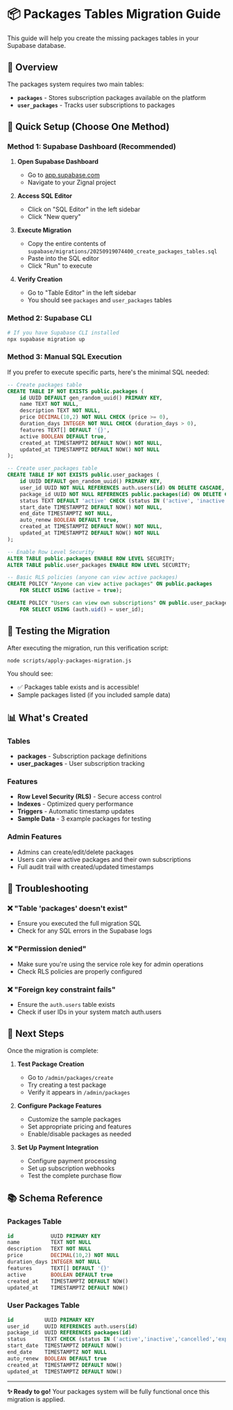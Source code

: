 # 📦 Packages Tables Migration Guide

This guide will help you create the missing packages tables in your Supabase database.

## 🎯 Overview

The packages system requires two main tables:
- **`packages`** - Stores subscription packages available on the platform
- **`user_packages`** - Tracks user subscriptions to packages

## 🚀 Quick Setup (Choose One Method)

### Method 1: Supabase Dashboard (Recommended)

1. **Open Supabase Dashboard**
   - Go to [app.supabase.com](https://app.supabase.com)
   - Navigate to your Zignal project

2. **Access SQL Editor**
   - Click on "SQL Editor" in the left sidebar
   - Click "New query"

3. **Execute Migration**
   - Copy the entire contents of `supabase/migrations/20250919074400_create_packages_tables.sql`
   - Paste into the SQL editor
   - Click "Run" to execute

4. **Verify Creation**
   - Go to "Table Editor" in the left sidebar
   - You should see `packages` and `user_packages` tables

### Method 2: Supabase CLI

```bash
# If you have Supabase CLI installed
npx supabase migration up
```

### Method 3: Manual SQL Execution

If you prefer to execute specific parts, here's the minimal SQL needed:

```sql
-- Create packages table
CREATE TABLE IF NOT EXISTS public.packages (
    id UUID DEFAULT gen_random_uuid() PRIMARY KEY,
    name TEXT NOT NULL,
    description TEXT NOT NULL,
    price DECIMAL(10,2) NOT NULL CHECK (price >= 0),
    duration_days INTEGER NOT NULL CHECK (duration_days > 0),
    features TEXT[] DEFAULT '{}',
    active BOOLEAN DEFAULT true,
    created_at TIMESTAMPTZ DEFAULT NOW() NOT NULL,
    updated_at TIMESTAMPTZ DEFAULT NOW() NOT NULL
);

-- Create user_packages table
CREATE TABLE IF NOT EXISTS public.user_packages (
    id UUID DEFAULT gen_random_uuid() PRIMARY KEY,
    user_id UUID NOT NULL REFERENCES auth.users(id) ON DELETE CASCADE,
    package_id UUID NOT NULL REFERENCES public.packages(id) ON DELETE CASCADE,
    status TEXT DEFAULT 'active' CHECK (status IN ('active', 'inactive', 'cancelled', 'expired')),
    start_date TIMESTAMPTZ DEFAULT NOW() NOT NULL,
    end_date TIMESTAMPTZ NOT NULL,
    auto_renew BOOLEAN DEFAULT true,
    created_at TIMESTAMPTZ DEFAULT NOW() NOT NULL,
    updated_at TIMESTAMPTZ DEFAULT NOW() NOT NULL
);

-- Enable Row Level Security
ALTER TABLE public.packages ENABLE ROW LEVEL SECURITY;
ALTER TABLE public.user_packages ENABLE ROW LEVEL SECURITY;

-- Basic RLS policies (anyone can view active packages)
CREATE POLICY "Anyone can view active packages" ON public.packages
    FOR SELECT USING (active = true);

CREATE POLICY "Users can view own subscriptions" ON public.user_packages
    FOR SELECT USING (auth.uid() = user_id);
```

## 🧪 Testing the Migration

After executing the migration, run this verification script:

```bash
node scripts/apply-packages-migration.js
```

You should see:
- ✅ Packages table exists and is accessible!
- Sample packages listed (if you included sample data)

## 📊 What's Created

### Tables
- **packages** - Subscription package definitions
- **user_packages** - User subscription tracking

### Features
- **Row Level Security (RLS)** - Secure access control
- **Indexes** - Optimized query performance
- **Triggers** - Automatic timestamp updates
- **Sample Data** - 3 example packages for testing

### Admin Features
- Admins can create/edit/delete packages
- Users can view active packages and their own subscriptions
- Full audit trail with created/updated timestamps

## 🔧 Troubleshooting

### ❌ "Table 'packages' doesn't exist"
- Ensure you executed the full migration SQL
- Check for any SQL errors in the Supabase logs

### ❌ "Permission denied"
- Make sure you're using the service role key for admin operations
- Check RLS policies are properly configured

### ❌ "Foreign key constraint fails"
- Ensure the `auth.users` table exists
- Check if user IDs in your system match auth.users

## 🎯 Next Steps

Once the migration is complete:

1. **Test Package Creation**
   - Go to `/admin/packages/create`
   - Try creating a test package
   - Verify it appears in `/admin/packages`

2. **Configure Package Features**
   - Customize the sample packages
   - Set appropriate pricing and features
   - Enable/disable packages as needed

3. **Set Up Payment Integration**
   - Configure payment processing
   - Set up subscription webhooks
   - Test the complete purchase flow

## 📚 Schema Reference

### Packages Table
```sql
id            UUID PRIMARY KEY
name          TEXT NOT NULL
description   TEXT NOT NULL
price         DECIMAL(10,2) NOT NULL
duration_days INTEGER NOT NULL
features      TEXT[] DEFAULT '{}'
active        BOOLEAN DEFAULT true
created_at    TIMESTAMPTZ DEFAULT NOW()
updated_at    TIMESTAMPTZ DEFAULT NOW()
```

### User Packages Table
```sql
id          UUID PRIMARY KEY
user_id     UUID REFERENCES auth.users(id)
package_id  UUID REFERENCES packages(id)
status      TEXT CHECK (status IN ('active','inactive','cancelled','expired'))
start_date  TIMESTAMPTZ DEFAULT NOW()
end_date    TIMESTAMPTZ NOT NULL
auto_renew  BOOLEAN DEFAULT true
created_at  TIMESTAMPTZ DEFAULT NOW()
updated_at  TIMESTAMPTZ DEFAULT NOW()
```

---

**✨ Ready to go!** Your packages system will be fully functional once this migration is applied.